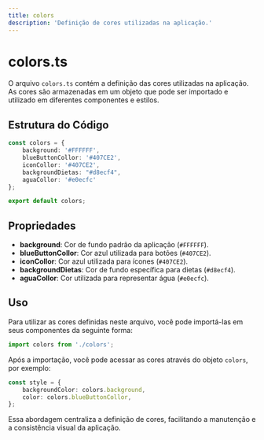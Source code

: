 ```yaml
---
title: colors
description: 'Definição de cores utilizadas na aplicação.'
---
```


# colors.ts

O arquivo `colors.ts` contém a definição das cores utilizadas na aplicação. As cores são armazenadas em um objeto que pode ser importado e utilizado em diferentes componentes e estilos.

## Estrutura do Código

```typescript
const colors = {
    background: '#FFFFFF', 
    blueButtonCollor: '#407CE2', 
    iconCollor: '#407CE2', 
    backgroundDietas: "#d8ecf4", 
    aguaCollor: '#e0ecfc' 
};

export default colors;
```

## Propriedades

- **background**: Cor de fundo padrão da aplicação (`#FFFFFF`).
- **blueButtonCollor**: Cor azul utilizada para botões (`#407CE2`).
- **iconCollor**: Cor azul utilizada para ícones (`#407CE2`).
- **backgroundDietas**: Cor de fundo específica para dietas (`#d8ecf4`).
- **aguaCollor**: Cor utilizada para representar água (`#e0ecfc`).

## Uso

Para utilizar as cores definidas neste arquivo, você pode importá-las em seus componentes da seguinte forma:

```typescript
import colors from './colors';
```

Após a importação, você pode acessar as cores através do objeto `colors`, por exemplo:

```typescript
const style = {
    backgroundColor: colors.background,
    color: colors.blueButtonCollor,
};
``` 

Essa abordagem centraliza a definição de cores, facilitando a manutenção e a consistência visual da aplicação.